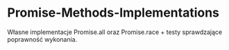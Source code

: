 # Promise-Methods-Implementations
Własne implementacje Promise.all oraz Promise.race + testy sprawdzające poprawność wykonania.